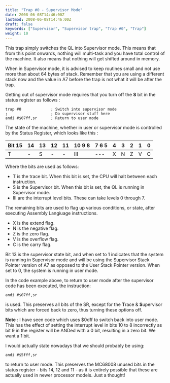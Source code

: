 ```yaml
---
title: "Trap #0 - Supervisor Mode"
date: 2008-06-08T14:46:00Z
lastmod: 2008-06-08T14:46:00Z
draft: false
keywords: ["Supervisor", "Supervisor trap", "Trap #0", "Trap"]
weight: 10
---
```


This trap simply switches the QL into Supervisor mode. This means that from this point onwards, nothing will multi-task and you have total control of the machine. It also means that nothing will get shifted around in memory.

When in Supervisor mode, it is advised to keep routines small and not use more than about 64 bytes of stack. Remember that you are using a different stack now and the value in A7 before the trap is not what it will be after the trap.

Getting out of supervisor mode requires that you turn off the **S** bit in the status register as follows :

```
trap #0             ; Switch into supervisor mode
;                   ; Do supervisor stuff here
andi #$07ff,sr      ; Return to user mode
```

The state of the machine, whether in user or supervisor mode is controlled by the Status Register, which looks like this :


Bit 15 | 14 | 13 | 12 | 11 | 10 9 8 | 7 6 5 | 4 | 3 | 2 | 1 | 0 
-------|----|----|----|----|--------|-------|---|---|---|---|---
   T   | -  |  S | -  | -  |   III  |  ---  | X | N | Z | V | C


Where the bits are used as follows:

* T is the trace bit. When this bit is set, the CPU will halt between each instruction.
* S is the Supervisor bit. When this bit is set, the QL is running in Supervisor mode.
* III are the interrupt level bits. These can take levels 0 through 7.

The remaining bits are used to flag up various conditions, or state, after executing Assembly Langiuage instructions.

* X is the extend flag.
* N is the negative flag.
* Z is the zero flag.
* V is the overflow flag.
* C is the carry flag.



Bit 13 is the supervisor state bit, and when set to 1 indicates that the system is running in Supervisor mode and will be using the Supervisor Stack Pointer version of A7 as opposed to the User Stack Pointer version. When set to 0, the system is running in user mode. 

In the code example above, to return to user mode after the supervisor code has been executed, the instruction:

```
andi #$07ff,sr
```

is used. This preserves all bits of the SR, except for the **T**race & **S**upervisor bits which are forced back to zero, thus turning these options off. 

**Note** : I have seen code which uses $0dff to switch back into user mode. This has the effect of setting the interrupt level in bits 10 to 8 incorrectly as bit 9 in the register will be ANDed with a 0 bit, resulting in a zero bit. We want a 1 bit.

I would actually state nowadays that we should probably be using:

```
andi #$5fff,sr
```

to return to user mode. This preserves the MC68008 unused bits in the status register - bits 14, 12 and 11 - as it is entirely possible that these are actually used in newer processor models. Just a thought!

